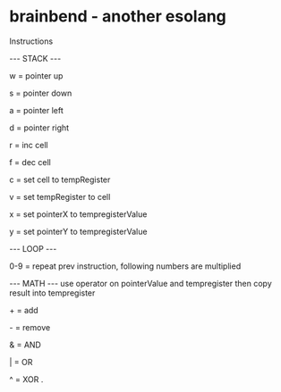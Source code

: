 # brainbend - another esolang

Instructions

  --- STACK ---
  
  w = pointer up
  
  s = pointer down
  
  a = pointer left
  
  d = pointer right
  
  r = inc cell
  
  f = dec cell
  
  c = set cell to tempRegister
  
  v = set tempRegister to cell
  
  x = set pointerX to tempregisterValue
  
  y = set pointerY to tempregisterValue
  
  --- LOOP ---
  
  0-9 = repeat prev instruction, following numbers are multiplied
  
  --- MATH --- use operator on pointerValue and tempregister then copy result into tempregister
  
  \+ = add
  
  \- = remove
  
  & = AND
  
  | = OR
  
  ^ = XOR
.

